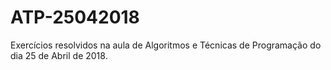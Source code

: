 # ATP-25042018
Exercícios resolvidos na aula de Algoritmos e Técnicas de Programação do dia 25 de Abril de 2018.
